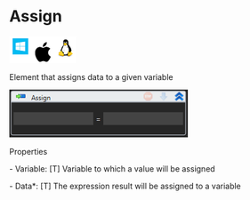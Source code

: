 # Assign

![](<../../../.gitbook/assets/image (72).png>)

Element that assigns data to a given variable

![](<../../../.gitbook/assets/1 (66).png>)

Properties

&#x20;\- Variable: \[T] Variable to which a value will be assigned

&#x20;\- Data\*: \[T] The expression result will be assigned to a variable
